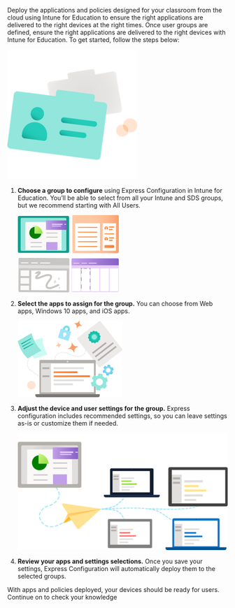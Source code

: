 Deploy the applications and policies designed for your classroom from the cloud using Intune for Education to ensure the right applications are delivered to the right devices at the right times. Once user groups are defined, ensure the right applications are delivered to the right devices with Intune for Education. To get started, follow the steps below:

![](../media/folders.png)

1. **Choose a group to configure** using Express Configuration in Intune for Education. You’ll be able to select from all your Intune and SDS groups, but we recommend starting with All Users.

    ![](../media/four-screens.png)

1. **Select the apps to assign for the group.** You can choose from Web apps, Windows 10 apps, and iOS apps.

    ![](../media/user-settings.png)

1. **Adjust the device and user settings for the group.** Express configuration includes recommended settings, so you can leave settings as-is or customize them if needed.

    ![](../media/deploy.png)

1. **Review your apps and settings selections.** Once you save your settings, Express Configuration will automatically deploy them to the selected groups.

With apps and policies deployed, your devices should be ready for users. Continue on to check your knowledge
